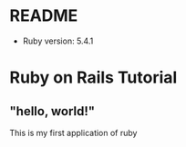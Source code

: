 # README



* Ruby version:  5.4.1

# Ruby on Rails Tutorial 

## "hello, world!"

This is my first application of ruby

